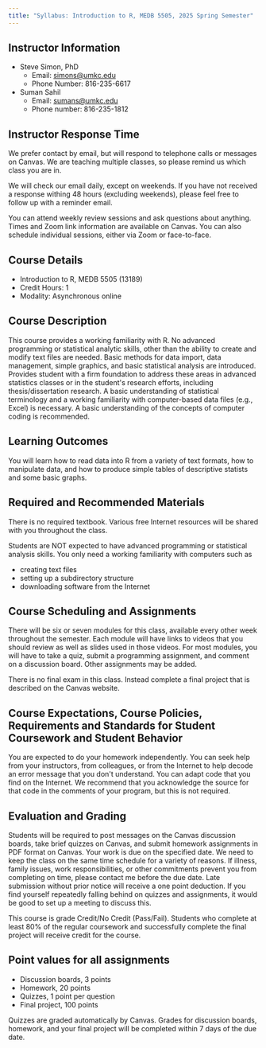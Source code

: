 ```yaml
---
title: "Syllabus: Introduction to R, MEDB 5505, 2025 Spring Semester"
---
```


## Instructor Information	

-   Steve Simon, PhD
    -   Email: simons@umkc.edu
    -   Phone Number: 816-235-6617
-   Suman Sahil
    -   Email: sumans@umkc.edu
    -   Phone number: 816-235-1812

## Instructor Response Time

We prefer contact by email, but will respond to telephone calls or messages on Canvas. We are teaching multiple classes, so please remind us which class you are in. 

We will check our email daily, except on weekends. If you have not received a response withing 48 hours (excluding weekends), please feel free to follow up with a reminder email.

You can attend weekly review sessions and ask questions about anything. Times and Zoom link information are available on Canvas. You can also schedule individual sessions, either via Zoom or face-to-face.

## Course Details	

-   Introduction to R, MEDB 5505 (13189)
-   Credit Hours: 1
-   Modality: Asynchronous online

## Course Description
 
This course provides a working familiarity with R. No advanced programming or statistical analytic skills, other than the ability to create and modify text files are needed. Basic methods for data import, data management, simple graphics, and basic statistical analysis are introduced. Provides student with a firm foundation to address these areas in advanced statistics classes or in the student's research efforts, including thesis/dissertation research. A basic understanding of statistical terminology and a working familiarity with computer-based data files (e.g., Excel) is necessary. A basic understanding of the concepts of computer coding is recommended.

## Learning Outcomes

You will learn how to read data into R from a variety of text formats, how to manipulate data, and how to produce simple tables of descriptive statists and some basic graphs.

## Required and Recommended Materials	

There is no required textbook. Various free Internet resources will be shared with you throughout the class.

Students are NOT expected to have advanced programming or statistical analysis skills. You only need a working familiarity with computers such as

-   creating text files 
-   setting up a subdirectory structure
-   downloading software from the Internet

## Course Scheduling and Assignments

There will be six or seven modules for this class, available every other week throughout the semester. Each module will have links to videos that you should review as well as slides used in those videos. For most modules, you will have to take a quiz, submit a programming assignment, and comment on a discussion board. Other assignments may be added.

There is no final exam in this class. Instead complete a final project that is described on the Canvas website.

## Course Expectations, Course Policies, Requirements and Standards for Student Coursework and Student Behavior

You are expected to do your homework independently. You can seek help from your instructors, from colleagues, or from the Internet to help decode an error message that you don't understand. You can adapt code that you find on the Internet. We recommend that you acknowledge the source for that code in the comments of your program, but this is not required.

## Evaluation and Grading

Students will be required to post messages on the Canvas discussion boards, take brief quizzes on Canvas, and submit homework assignments in PDF format on Canvas. Your work is due on the specified date. We need to keep the class on the same time schedule for a variety of reasons. If illness, family issues, work responsibilities, or other commitments prevent you from completing on time, please contact me before the due date. Late submission without prior notice will receive a one point deduction. If you find yourself repeatedly falling behind on quizzes and assignments, it would be good to set up a meeting to discuss this.

This course is grade Credit/No Credit (Pass/Fail). Students who complete at least 80% of the regular coursework and successfully complete the final project will receive credit for the course.

## Point values for all assignments

+ Discussion boards, 3 points
+ Homework, 20 points
+ Quizzes, 1 point per question
+ Final project, 100 points

Quizzes are graded automatically by Canvas. Grades for discussion boards, homework, and your final project will be completed within 7 days of the due date.

